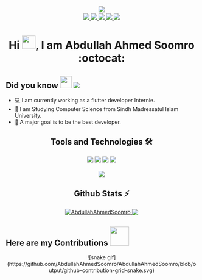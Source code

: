 <!-- Main GIF -->
<div id="header" align="center">
  <img src="https://media.giphy.com/media/cUAGuLiEcTBwRfkAQq/giphy.gif" width="300"/>
</div>

<!-- Social Links Badges -->
<div id="badges" align="center">
  <a href="https://www.linkedin.com/in/abdullah-ahmed-soomro-4b22b6216/">
    <img src="https://img.shields.io/badge/Linkedin-0077B5?style=for-the-badge&logo=Linkedin&logoColor=ffffff">
  </a>
  <a href="https://github.com/AbdullahAhmedSoomro">
    <img src="https://img.shields.io/badge/Github-211F1F?style=for-the-badge&logo=GitHub&logoColor=ffffff">
  </a>
  <a href="https://www.facebook.com/profile.php?id=100007697626018">
    <img src="https://img.shields.io/badge/Facebook-1877F2?style=for-the-badge&logo=Facebook&logoColor=ffffff">
  </a>
  
  <a href="mailto:abdullahsoomro245@gmail.com">
    <img src="https://img.shields.io/badge/Gmail-D44638?style=for-the-badge&logo=gmail&logoColor=ffffff">
  </a>
  <a href="https://twitter.com/_AB_Soomro">
    <img src="https://img.shields.io/badge/twitter-1877F2?style=for-the-badge&logo=twitter&logoColor=ffffff">
  </a>
</div>

<!-- Introduction -->
<h1 align="center">Hi <img src="https://media.giphy.com/media/hvRJCLFzcasrR4ia7z/giphy.gif" height="35px" width="35px">, I am Abdullah Ahmed Soomro :octocat: </h1>

<!-- <div align="center"> 
      <img src="https://komarev.com/ghpvc/?username=AbdullahAhmedSoomro&label=Profile%20views&color=0e75b6&style=flat" alt="AbdullahAhmedSoomro" />
      <img alt="GitHub Org's stars" src="https://img.shields.io/github/stars/AbdullahAhmedSoomro?style=social"> 
      <img alt="GitHub followers" src="https://img.shields.io/github/followers/AbdullahAhmedSoomro?style=social">
</div>
-->

<!-- Who I am Section -->
<div align="left">
<h2>Did you know<img </h2> 
<img src="https://media.giphy.com/media/b88QlTSTsj3bEHQyZf/giphy.gif" height="32px" width="30px"/>
<img src="https://media.giphy.com/media/efahdL9izxq64bAGY5/giphy.gif" height="30px">
</div>
  
- 💻 I am currently working as a flutter developer Internie.
- 🌱 I am Studying Computer Science from Sindh Madressatul Islam University.
- 🎯 A major goal is to be the best developer.
  
<!-- Tools and Technology Section -->
<h2 align="center">Tools and Technologies 🛠</h2>
<div align="center">
  <img src="https://img.shields.io/badge/Flutter-02569B?style=for-the-badge&logo=flutter&logoColor=white" />
  <img src="https://img.shields.io/badge/Dart-0175C2?style=for-the-badge&logo=dart&logoColor=white" />
  <img src="https://img.shields.io/badge/firebase-ffca28?style=for-the-badge&logo=firebase&logoColor=white" />
  <img src="https://img.shields.io/badge/Git-F05032?style=for-the-badge&logo=git&logoColor=white" />
<br>
<br>
  <img align="center" src="https://github-readme-stats.vercel.app/api/top-langs/?username=AbdullahAhmedSoomro&theme=dark&layout=compact&langs_count=20&hide_title=true"/>
</div>

<!-- Github Stats Section -->
<h2 align="center">Github Stats ⚡</h2>
<p align=center>
  <div align=center>
    <a href="https://github.com/AbdullahAhmedSoomro/github-readme-streak-stats" title="Go to Source">
      <img align="center" width="45%" src="https://github-readme-streak-stats.herokuapp.com/?user=AbdullahAhmedSoomro&theme=dark&background=000000" alt="AbdullahAhmedSoomro" />
    </a>
    <a href="https://github.com/AbdullahAhmedSoomro/github-readme-stats" title="Go to Source">
      <img align="center" width="45%" src="https://github-readme-stats.vercel.app/api?username=AbdullahAhmedSoomro&compact&theme=vision-friendly-dark&show_icons=true" />
    </a>
    
  </div>
  

<h2 align="left">Here are my Contributions <img src="https://media.giphy.com/media/f7Ox8bCtiirhtPXR1h/giphy.gif" height="50px" width="50px"></h2>

  <!-- My Contribution Section ![snake gif](https://github.com/Abdullah245/Abdullah245/blob/output/github-contribution-grid-snake.svg)  -->
<div align="center">
  ![snake gif](https://github.com/AbdullahAhmedSoomro/AbdullahAhmedSoomro/blob/output/github-contribution-grid-snake.svg)
  </div>
  </p>

